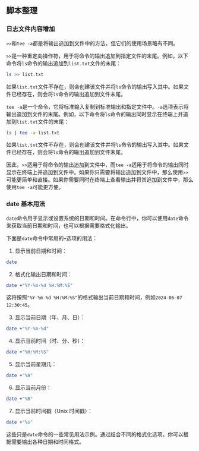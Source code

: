 ## 脚本整理

### 日志文件内容增加

`>>`和`tee -a`都是将输出追加到文件中的方法，但它们的使用场景略有不同。

`>>`是一种重定向操作符，用于将命令的输出追加到指定文件的末尾。例如，以下命令将`ls`命令的输出追加到`list.txt`文件的末尾：
```bash
ls >> list.txt
```
如果`list.txt`文件不存在，则会创建该文件并将`ls`命令的输出写入其中。如果文件已经存在，则会将`ls`命令的输出追加到文件末尾。

`tee -a`是一个命令，它将标准输入复制到标准输出和指定文件中。`-a`选项表示将输出追加到文件的末尾。例如，以下命令将`ls`命令的输出同时显示在终端上并追加到`list.txt`文件的末尾：
```bash
ls | tee -a list.txt
```
如果`list.txt`文件不存在，则会创建该文件并将`ls`命令的输出写入其中。如果文件已经存在，则会将`ls`命令的输出追加到文件末尾。

因此，`>>`适用于将命令的输出追加到文件中，而`tee -a`适用于将命令的输出同时显示在终端上并追加到文件中。如果你只需要将输出追加到文件中，那么使用`>>`可能更简单和直接。如果你需要同时在终端上查看输出并将其追加到文件中，那么使用`tee -a`可能更方便。


### date 基本用法

`date`命令用于显示或设置系统的日期和时间。在命令行中，你可以使用`date`命令来获取当前日期和时间，也可以根据需要格式化输出。

下面是`date`命令中常用的`+`选项的用法：

1. 显示当前日期和时间：
```bash
date
```

2. 格式化输出日期和时间：
```bash
date +"%Y-%m-%d %H:%M:%S"
```
这将按照`"%Y-%m-%d %H:%M:%S"`的格式输出当前日期和时间，例如`2024-06-07 12:30:45`。

3. 显示当前日期（年、月、日）：
```bash
date +"%Y-%m-%d"
```

4. 显示当前时间（时、分、秒）：
```bash
date +"%H:%M:%S"
```

5. 显示当前星期几：
```bash
date +"%A"
```

6. 显示当前月份：
```bash
date +"%B"
```

7. 显示当前时间戳（Unix 时间戳）：
```bash
date +"%s"
```

这些只是`date`命令的一些常见用法示例。通过结合不同的格式化选项，你可以根据需要输出各种日期和时间格式。


